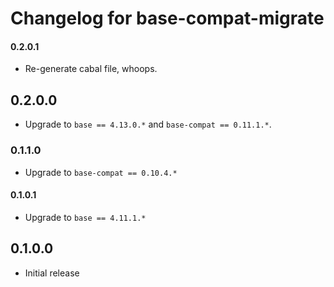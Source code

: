 # Changelog for base-compat-migrate

#### 0.2.0.1

* Re-generate cabal file, whoops.

## 0.2.0.0

* Upgrade to `base == 4.13.0.*` and `base-compat == 0.11.1.*`.

### 0.1.1.0

* Upgrade to `base-compat == 0.10.4.*`

#### 0.1.0.1

* Upgrade to `base == 4.11.1.*`

## 0.1.0.0

* Initial release
